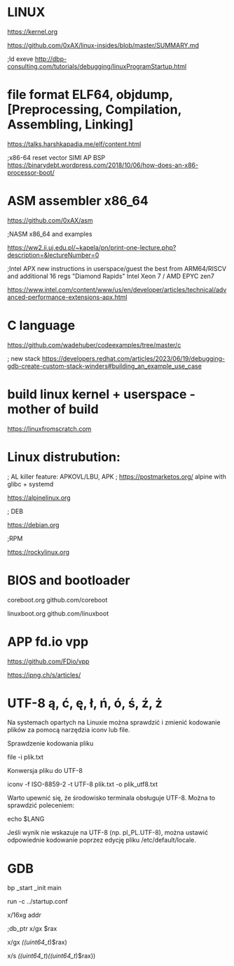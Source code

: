 # LINUX
https://kernel.org

https://github.com/0xAX/linux-insides/blob/master/SUMMARY.md

;ld exeve
http://dbp-consulting.com/tutorials/debugging/linuxProgramStartup.html


# file format ELF64, objdump, [Preprocessing, Compilation, Assembling, Linking]
https://talks.harshkapadia.me/elf/content.html

;x86-64 reset vector SIMI AP BSP 
https://binarydebt.wordpress.com/2018/10/06/how-does-an-x86-processor-boot/

# ASM assembler x86_64
https://github.com/0xAX/asm

;NASM x86_64 and examples

https://ww2.ii.uj.edu.pl/~kapela/pn/print-one-lecture.php?description=&lectureNumber=0

;Intel APX new instructions in userspace/guest the best from ARM64/RISCV and additional 16 regs "Diamond Rapids" Intel Xeon 7 / AMD EPYC zen7

https://www.intel.com/content/www/us/en/developer/articles/technical/advanced-performance-extensions-apx.html

# C language
https://github.com/wadehuber/codeexamples/tree/master/c

; new stack
https://developers.redhat.com/articles/2023/06/19/debugging-gdb-create-custom-stack-winders#building_an_example_use_case

# build linux kernel + userspace  - mother of build
https://linuxfromscratch.com

# Linux distrubution:
; AL killer feature: APKOVL/LBU, APK ; https://postmarketos.org/ alpine with glibc + systemd

https://alpinelinux.org

; DEB

https://debian.org

;RPM

https://rockylinux.org


# BIOS and bootloader
coreboot.org  github.com/coreboot

linuxboot.org github.com/linuxboot

# APP  fd.io vpp
https://github.com/FDio/vpp

https://ipng.ch/s/articles/



# UTF-8  ą, ć, ę, ł, ń, ó, ś, ź, ż
Na systemach opartych na Linuxie można sprawdzić i zmienić kodowanie plików za pomocą narzędzia iconv lub file.

Sprawdzenie kodowania pliku

file -i plik.txt

Konwersja pliku do UTF-8

iconv -f ISO-8859-2 -t UTF-8 plik.txt -o plik_utf8.txt

Warto upewnić się, że środowisko terminala obsługuje UTF-8. Można to sprawdzić poleceniem:

echo $LANG

Jeśli wynik nie wskazuje na UTF-8 (np. pl_PL.UTF-8), można ustawić odpowiednie kodowanie poprzez edycję pliku /etc/default/locale.

# GDB

bp _start _init main

run -c ../startup.conf

x/16xg addr

;db_ptr
x/gx $rax

x/gx *((uint64_t*)$rax)

x/s *((uint64_t*)*((uint64_t*)$rax))
